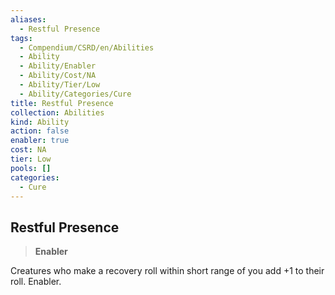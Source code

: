 ```yaml
---
aliases:
  - Restful Presence
tags:
  - Compendium/CSRD/en/Abilities
  - Ability
  - Ability/Enabler
  - Ability/Cost/NA
  - Ability/Tier/Low
  - Ability/Categories/Cure
title: Restful Presence
collection: Abilities
kind: Ability
action: false
enabler: true
cost: NA
tier: Low
pools: []
categories:
  - Cure
---
```

## Restful Presence  
>**Enabler**
  
Creatures who make a recovery roll within short range of you add +1 to their roll. Enabler.
